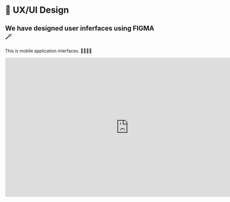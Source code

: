 # 🌈 UX/UI Design

## We have designed user inferfaces using FIGMA🪄

This is mobile application interfaces. 📱🙎🏽‍♂️

  <iframe style="border: 1px solid rgba(0, 0, 0, 0.1);" width="800" height="450" src="https://www.figma.com/embed?embed_host=share&url=https%3A%2F%2Fwww.figma.com%2Ffile%2FZM8euM1xed15eBVyNBtlUs%2FPettySync%3Ftype%3Ddesign%26node-id%3D3521%253A13579%26mode%3Ddesign%26t%3DH9D2tyIplzSB8o1N-1" allowfullscreen></iframe>
